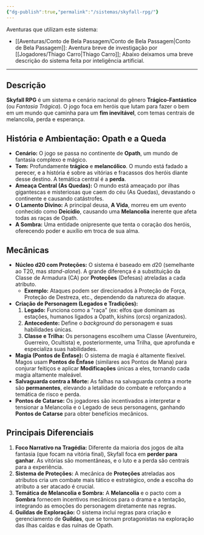 ```yaml
---
{"dg-publish":true,"permalink":"/sistemas/skyfall-rpg/"}
---
```


Aventuras que utilizam este sistema:
- [[Aventuras/Conto de Bela Passagem/Conto de Bela Passagem\|Conto de Bela Passagem]]: Aventura breve de investigação por [[Jogadores/Thiago Carro\|Thiago Carro]];
Abaixo deixamos uma breve descrição do sistema feita por inteligência artificial. 

---
## Descrição

**Skyfall RPG** é um sistema e cenário nacional do gênero **Trágico-Fantástico** (ou *Fantasia Trágica*). O jogo foca em heróis que lutam para fazer o bem em um mundo que caminha para um **fim inevitável**, com temas centrais de melancolia, perda e esperança.

## História e Ambientação: Opath e a Queda

* **Cenário:** O jogo se passa no continente de **Opath**, um mundo de fantasia complexo e mágico.
* **Tom:** Profundamente **trágico** e **melancólico**. O mundo está fadado a perecer, e a história é sobre as vitórias e fracassos dos heróis diante desse destino. A temática central é a **perda**.
* **Ameaça Central (As Quedas):** O mundo está ameaçado por ilhas gigantescas e misteriosas que caem do céu (As Quedas), devastando o continente e causando catástrofes.
* **O Lamento Divino:** A principal deusa, **A Vida**, morreu em um evento conhecido como **Deicídio**, causando uma **Melancolia** inerente que afeta todas as raças de Opath.
* **A Sombra:** Uma entidade onipresente que tenta o coração dos heróis, oferecendo poder e auxílio em troca de sua alma.

## Mecânicas

* **Núcleo d20 com Proteções:** O sistema é baseado em $d20$ (semelhante ao T20, mas *stand-alone*). A grande diferença é a substituição da Classe de Armadura (CA) por **Proteções** (Defesas) atreladas a cada atributo.
    * **Exemplo:** Ataques podem ser direcionados à Proteção de Força, Proteção de Destreza, etc., dependendo da natureza do ataque.
* **Criação de Personagem (Legados e Tradições):**
    1.  **Legado:** Funciona como a "raça" (ex: elfos que dominam as estações, humanos ligados a Opath, kishins (orcs) organizados).
    2.  **Antecedente:** Define o *background* do personagem e suas habilidades únicas.
    3.  **Classe e Trilha:** Os personagens escolhem uma Classe (Aventureiro, Guerreiro, Ocultista) e, posteriormente, uma Trilha, que aprofunda e especializa suas habilidades.
* **Magia (Pontos de Ênfase):** O sistema de magia é altamente flexível. Magos usam **Pontos de Ênfase** (similares aos Pontos de Mana) para conjurar feitiços e aplicar **Modificações** únicas a eles, tornando cada magia altamente maleável.
* **Salvaguarda contra a Morte:** As falhas na salvaguarda contra a morte são **permanentes**, elevando a letalidade do combate e reforçando a temática de risco e perda.
* **Pontos de Catarse:** Os jogadores são incentivados a interpretar e tensionar a Melancolia e o Legado de seus personagens, ganhando **Pontos de Catarse** para obter benefícios mecânicos.

## Principais Diferenciais

1.  **Foco Narrativo na Tragédia:** Diferente da maioria dos jogos de alta fantasia (que focam na vitória final), Skyfall foca em **perder para ganhar**. As vitórias são momentâneas, e o luto e a perda são centrais para a experiência.
2.  **Sistema de Proteções:** A mecânica de **Proteções** atreladas aos atributos cria um combate mais tático e estratégico, onde a escolha do atributo a ser atacado é crucial.
3.  **Temática de Melancolia e Sombra:** A **Melancolia** e o pacto com a **Sombra** fornecem incentivos mecânicos para o drama e a tentação, integrando as emoções do personagem diretamente nas regras.
4.  **Guildas de Exploração:** O sistema inclui regras para criação e gerenciamento de **Guildas**, que se tornam protagonistas na exploração das ilhas caídas e das ruínas de Opath.